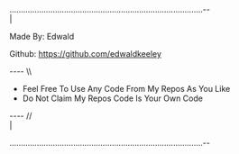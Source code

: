 .....................................................................................-- <br> |

Made By: Edwald

Github: https://github.com/edwaldkeeley


---- \\\

- Feel Free To Use Any Code From My Repos As You Like
- Do Not Claim My Repos Code Is Your Own Code

---- //<br> |

.....................................................................................--
